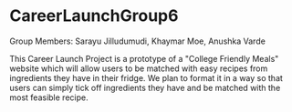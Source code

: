 # CareerLaunchGroup6

Group Members: Sarayu Jilludumudi, Khaymar Moe, Anushka Varde

This Career Launch Project is a prototype of a "College Friendly Meals" website which will allow users to be matched with easy recipes from ingredients they have in their fridge. 
We plan to format it in a way so that users can simply tick off ingredients they have and be matched with the most feasible recipe.

